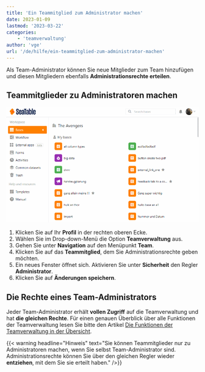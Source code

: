 ```yaml
---
title: 'Ein Teammitglied zum Administrator machen'
date: 2023-01-09
lastmod: '2023-03-22'
categories:
    - 'teamverwaltung'
author: 'vge'
url: '/de/hilfe/ein-teammitglied-zum-administrator-machen'
---
```


Als Team-Administrator können Sie neue Mitglieder zum Team hinzufügen und diesen Mitgliedern ebenfalls **Administrationsrechte erteilen**.

## Teammitglieder zu Administratoren machen

![Ein Teammitglied zum Administrator machen](images/Ein-Teammitglied-zum-Administrator-machen.gif)

1. Klicken Sie auf Ihr **Profil** in der rechten oberen Ecke.
2. Wählen Sie im Drop-down-Menü die Option **Teamverwaltung** aus.
3. Gehen Sie unter **Navigation** auf den Menüpunkt **Team**.
4. Klicken Sie auf das **Teammitglied**, dem Sie Administrationsrechte geben möchten.
5. Ein neues Fenster öffnet sich. Aktivieren Sie unter **Sicherheit** den Regler **Administrator**.
6. Klicken Sie auf **Änderungen speichern**.

## Die Rechte eines Team-Administrators

Jeder Team-Administrator erhält **vollen Zugriff** auf die Teamverwaltung und hat **die gleichen Rechte**. Für einen genauen Überblick über alle Funktionen der Teamverwaltung lesen Sie bitte den Artikel [Die Funktionen der Teamverwaltung in der Übersicht](https://seatable.io/docs/teamverwaltung/die-funktionen-der-teamverwaltung-in-der-uebersicht/).

{{< warning  headline="Hinweis"  text="Sie können Teammitglieder nur zu Administratoren machen, wenn Sie selbst Team-Administrator sind. Administrationsrechte können Sie über den gleichen Regler wieder **entziehen**, mit dem Sie sie erteilt haben." />}}
